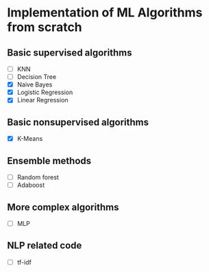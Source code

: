 # Implementation of ML Algorithms from scratch

## Basic supervised algorithms

- [ ] KNN
- [ ] Decision Tree
- [x] Naive Bayes
- [x] Logistic Regression
- [x] Linear Regression

## Basic nonsupervised algorithms

- [x] K-Means

## Ensemble methods

- [ ] Random forest
- [ ] Adaboost

## More complex algorithms

- [ ] MLP

## NLP related code

- [ ] tf-idf
